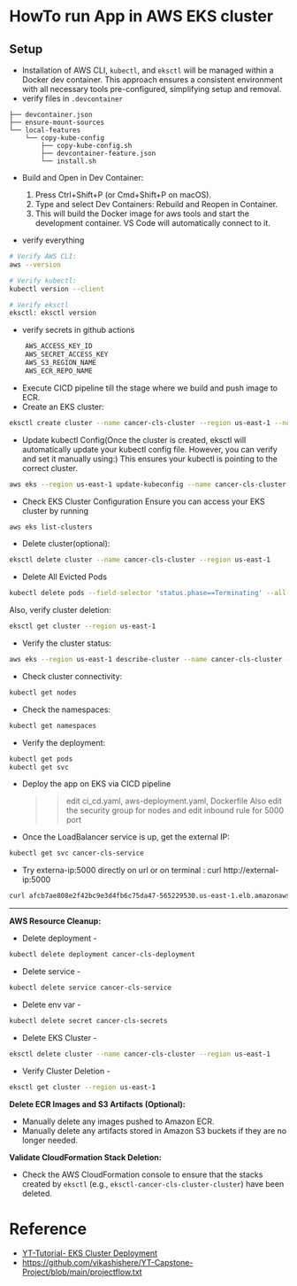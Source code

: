 # HowTo run App in AWS EKS cluster

## Setup

- Installation of AWS CLI, `kubectl`, and `eksctl` will be managed within a Docker dev container. This approach ensures a consistent environment with all necessary tools pre-configured, simplifying setup and removal.
- verify files in `.devcontainer`

```
├── devcontainer.json
├── ensure-mount-sources
└── local-features
    └── copy-kube-config
        ├── copy-kube-config.sh
        ├── devcontainer-feature.json
        └── install.sh

```

- Build and Open in Dev Container:

  1. Press Ctrl+Shift+P (or Cmd+Shift+P on macOS).
  2. Type and select Dev Containers: Rebuild and Reopen in Container.
  3. This will build the Docker image for aws tools and start the development container. VS Code will automatically connect to it.

- verify everything

```bash
# Verify AWS CLI:
aws --version

# Verify kubectl:
kubectl version --client

# Verify eksctl
eksctl: eksctl version
```

- verify secrets in github actions

```bash
	AWS_ACCESS_KEY_ID
	AWS_SECRET_ACCESS_KEY
	AWS_S3_REGION_NAME
	AWS_ECR_REPO_NAME
```

- Execute CICD pipeline till the stage where we build and push image to ECR.
- Create an EKS cluster:

```bash
eksctl create cluster --name cancer-cls-cluster --region us-east-1 --nodegroup-name cancer-cls-nodes --node-type t3.medium --nodes 1 --nodes-min 1 --nodes-max 1 --managed
```

- Update kubectl Config(Once the cluster is created, eksctl will automatically update your kubectl config file. However, you can verify and set it manually using:) This ensures your kubectl is pointing to the correct cluster.

```bash
aws eks --region us-east-1 update-kubeconfig --name cancer-cls-cluster
```

- Check EKS Cluster Configuration Ensure you can access your EKS cluster by running

```bash
aws eks list-clusters
```

- Delete cluster(optional):

```bash
eksctl delete cluster --name cancer-cls-cluster --region us-east-1
```

- Delete All Evicted Pods

```bash
kubectl delete pods --field-selector 'status.phase==Terminating' --all-namespaces
```

Also, verify cluster deletion:

```bash
eksctl get cluster --region us-east-1
```

- Verify the cluster status:

```bash
aws eks --region us-east-1 describe-cluster --name cancer-cls-cluster --query "cluster.status"
```

- Check cluster connectivity:

```bash
kubectl get nodes
```

- Check the namespaces:

```bash
kubectl get namespaces
```

- Verify the deployment:

```bash
kubectl get pods
kubectl get svc
```

- Deploy the app on EKS via CICD pipeline

  > > edit ci_cd.yaml, aws-deployment.yaml, Dockerfile
  > > Also edit the security group for nodes and edit inbound rule for 5000 port

- Once the LoadBalancer service is up, get the external IP:

```bash
kubectl get svc cancer-cls-service
```

- Try externa-ip:5000 directly on url or on terminal : curl http://external-ip:5000

```bash
curl afcb7ae808e2f42bc9e3d4fb6c75da47-565229530.us-east-1.elb.amazonaws.com:5000
```

______________________________________________________________________

**AWS Resource Cleanup:**

- Delete deployment -

```bash
kubectl delete deployment cancer-cls-deployment
```

- Delete service -

```bash
kubectl delete service cancer-cls-service
```

- Delete env var -

```bash
kubectl delete secret cancer-cls-secrets
```

- Delete EKS Cluster -

```bash
eksctl delete cluster --name cancer-cls-cluster --region us-east-1
```

- Verify Cluster Deletion -

```bash
eksctl get cluster --region us-east-1
```

**Delete ECR Images and S3 Artifacts (Optional):**

- Manually delete any images pushed to Amazon ECR.
- Manually delete any artifacts stored in Amazon S3 buckets if they are no longer needed.

**Validate CloudFormation Stack Deletion:**

- Check the AWS CloudFormation console to ensure that the stacks created by `eksctl` (e.g., `eksctl-cancer-cls-cluster-cluster`) have been deleted.

# Reference

- [YT-Tutorial- EKS Cluster Deployment ](https://www.youtube.com/watch?v=T4UGsVn0D_I&list=PLupK5DK91flV45dkPXyGViMLtHadRr6sp&index=44)
- https://github.com/vikashishere/YT-Capstone-Project/blob/main/projectflow.txt

